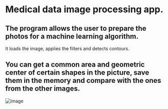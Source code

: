 # Medical data image processing app.
## The program allows the user to prepare the photos for a machine learning algorithm.
It loads the image, applies the filters and detects contours.
## You can get a common area and geometric center of certain shapes in the picture, save them in the memory and compare with the ones from the other images.

![image](https://user-images.githubusercontent.com/91111354/166724875-3dc20226-839b-4a5d-bc01-b80c07551aae.png)
